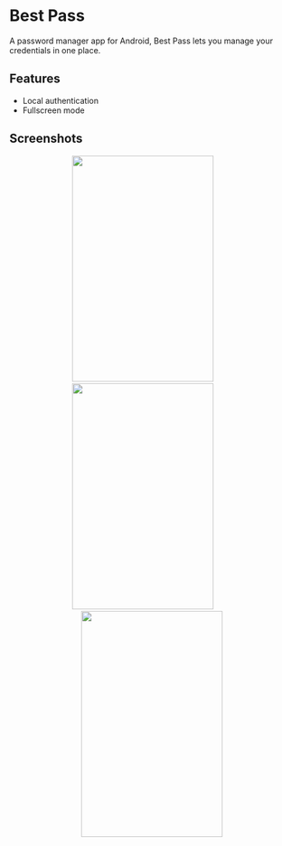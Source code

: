 
# Best Pass

 A password manager app for Android, Best Pass lets you manage your credentials in one place.


## Features

- Local authentication
- Fullscreen mode



## Screenshots


<p align="center">
<img src="https://user-images.githubusercontent.com/83179192/209686154-5b75a102-b35c-4146-8c57-12a2a945d1ac.png" width="250" height="400">
 &nbsp; &nbsp; &nbsp; &nbsp;
<img src="https://user-images.githubusercontent.com/83179192/209686172-09bf01e8-f83d-4a04-a8e8-7ab5498e8bcc.png" width="250" height="400">
  &nbsp; &nbsp; &nbsp; &nbsp;
<img src = "https://user-images.githubusercontent.com/83179192/209687398-b5877c40-d6be-4044-8d99-73108119f3f1.png" width="250" height="400">
</p>
